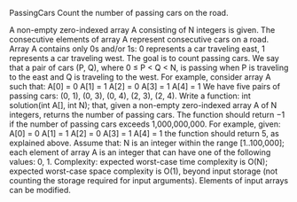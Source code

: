 PassingCars
Count the number of passing cars on the road.



A non-empty zero-indexed array A consisting of N integers is given. The consecutive elements of array A represent consecutive cars on a road.
Array A contains only 0s and/or 1s:
0 represents a car traveling east,
1 represents a car traveling west.
The goal is to count passing cars. We say that a pair of cars (P, Q), where 0 ≤ P < Q < N, is passing when P is traveling to the east and Q is traveling to the west.
For example, consider array A such that:
  A[0] = 0
  A[1] = 1
  A[2] = 0
  A[3] = 1
  A[4] = 1
We have five pairs of passing cars: (0, 1), (0, 3), (0, 4), (2, 3), (2, 4).
Write a function:
int solution(int A[], int N);
that, given a non-empty zero-indexed array A of N integers, returns the number of passing cars.
The function should return −1 if the number of passing cars exceeds 1,000,000,000.
For example, given:
  A[0] = 0
  A[1] = 1
  A[2] = 0
  A[3] = 1
  A[4] = 1
the function should return 5, as explained above.
Assume that:
N is an integer within the range [1..100,000];
each element of array A is an integer that can have one of the following values: 0, 1.
Complexity:
expected worst-case time complexity is O(N);
expected worst-case space complexity is O(1), beyond input storage (not counting the storage required for input arguments).
Elements of input arrays can be modified.